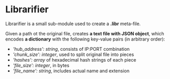# Librarifier

Librarifier is a small sub-module used to create a **.libr** meta-file.

Given a path ot the original file, creates **a text file with JSON object**, which encodes 
**a dictionary** with the following key-value pairs (in arbitrary order):

* *'hub_address': string*, consists of IP:PORT combination
* *'chunk_size': integer*, used to split original file into pieces
* *'hashes': array* of hexadecimal hash strings of each piece
* *'file_size': integer*, in bytes
* *'file_name': string*, includes actual name and extension
